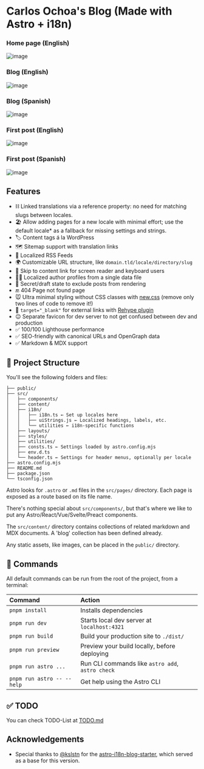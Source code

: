 # Carlos Ochoa's Blog (Made with Astro + i18n)

### Home page (English)
![image](https://github.com/user-attachments/assets/80725a88-c477-4fe7-9ffe-ae1391d94911)

### Blog (English)
![image](https://github.com/user-attachments/assets/9d44d420-4526-468b-811d-3d22d2e1f3df)

### Blog (Spanish)
![image](https://github.com/user-attachments/assets/53710025-8a4f-4f2d-9160-58484681225a)

### First post (English)
![image](https://github.com/user-attachments/assets/60657acf-0dba-4d0f-8d3b-82fcc7fdbab9)

### First post (Spanish)
![image](https://github.com/user-attachments/assets/235e15d7-ab62-4c95-8286-384d75af8fbf)


## Features

- ⛓️ Linked translations via a reference property: no need for matching slugs between locales.
- 🏖️ Allow adding pages for a new locale with minimal effort; use the default locale\* as a fallback for missing settings and strings.
- 🏷️ Content tags á la WordPress
- 🗺️ Sitemap support with translation links
- 📡 Localized RSS Feeds
- 🌍 Customizable URL structure, like `domain.tld/locale/directory/slug`
- 🪽 Skip to content link for screen reader and keyboard users
- 👩‍💼 Localized author profiles from a single data file
- 🔏 Secret/draft state to exclude posts from rendering
- 🔚 404 Page not found page
- 🐭 Ultra minimal styling without CSS classes with [new.css](https://newcss.net/) (remove only two lines of code to remove it!)
- 🔗 `target="_blank"` for external links with [Rehype plugin](https://github.com/rehypejs/rehype-external-links)
- 😉 Separate favicon for dev server to not get confused between dev and production
- ✅ 100/100 Lighthouse performance
- ✅ SEO-friendly with canonical URLs and OpenGraph data
- ✅ Markdown & MDX support

## 🚀 Project Structure

You'll see the following folders and files:

```text
├── public/
├── src/
│   ├── components/
│   ├── content/
│   ├── i18n/
│   │   ├── i18n.ts ← Set up locales here
│   │   ├── uiStrings.js ← Localized headings, labels, etc.
│   │   └── utilities ← i18n-specific functions
│   ├── layouts/
│   ├── styles/
│   ├── utilities/
│   ├── consts.ts ← Settings loaded by astro.config.mjs
│   ├── env.d.ts
│   └── header.ts ← Settings for header menus, optionally per locale
├── astro.config.mjs
├── README.md
├── package.json
└── tsconfig.json
```

Astro looks for `.astro` or `.md` files in the `src/pages/` directory. Each page is exposed as a route based on its file name.

There's nothing special about `src/components/`, but that's where we like to put any Astro/React/Vue/Svelte/Preact components.

The `src/content/` directory contains collections of related markdown and MDX documents. A 'blog' collection has been defined already.

Any static assets, like images, can be placed in the `public/` directory.

## 🧞 Commands

All default commands can be run from the root of the project, from a terminal:

| Command                    | Action                                           |
| :------------------------- | :----------------------------------------------- |
| `pnpm install`             | Installs dependencies                            |
| `pnpm run dev`             | Starts local dev server at `localhost:4321`      |
| `pnpm run build`           | Build your production site to `./dist/`          |
| `pnpm run preview`         | Preview your build locally, before deploying     |
| `pnpm run astro ...`       | Run CLI commands like `astro add`, `astro check` |
| `pnpm run astro -- --help` | Get help using the Astro CLI                     |

## ✅ TODO
You can check TODO-List at [TODO.md](./.github/TODO.md)

## Acknowledgements

- Special thanks to [@kslstn](https://github.com/kslstn) for the [astro-i18n-blog-starter](https://github.com/kslstn/astro-i18n-blog-starter), which served as a base for this version.
